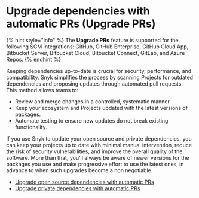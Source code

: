 # Upgrade dependencies with automatic PRs (Upgrade PRs)

{% hint style="info" %}
The **Upgrade PRs** feature is supported for the following SCM integrations: GitHub, GitHub Enterprise, GitHub Cloud App, Bitbucket Server, Bitbucket Cloud, Bitbucket Connect, GitLab, and Azure Repos.
{% endhint %}

Keeping dependencies up-to-date is crucial for security, performance, and compatibility. Snyk simplifies the process by scanning Projects for outdated dependencies and proposing updates through automated pull requests. This method allows teams to:

* Review and merge changes in a controlled, systematic manner.
* Keep your ecosystem and Projects updated with the latest versions of packages.
* Automate testing to ensure new updates do not break existing functionality.

If you use Snyk to update your open source and private dependencies, you can keep your projects up to date with minimal manual intervention, reduce the risk of security vulnerabilities, and improve the overall quality of the software. More than that, you'll always be aware of newer versions for the packages you use and make progressive effort to use the latest ones, in advance to when such upgrades become a non negotiable.&#x20;

* [Upgrade open source dependencies with automatic PRs](upgrade-open-source-dependencies-with-automatic-prs.md)
* [Upgrade private dependencies with automatic PRs](upgrade-private-dependencies-with-automatic-prs.md)
